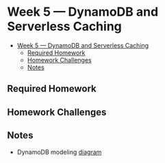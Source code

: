 # Week 5 — DynamoDB and Serverless Caching

- [Week 5 — DynamoDB and Serverless Caching](#week-5--dynamodb-and-serverless-caching)
  - [Required Homework](#required-homework)
  - [Homework Challenges](#homework-challenges)
  - [Notes](#notes)

## Required Homework

## Homework Challenges

## Notes

- DynamoDB modeling [diagram](https://www.youtube.com/redirect?event=live_chat&redir_token=QUFFLUhqbWpFbEtaMWdtV25vWldUWlBhZDl2OHp3OVdMQXxBQ3Jtc0ttNHVGS3BUSU1xbk1zMV9uNC1ua2ctbGJNc0JnMmJmRDJlZG8tVWFaS0hCbkdpR3RfeWhvUnl1dENwaXJ6cHFXVkZQam8zMGktcGtPUEhMS1o2Yng5TjViREFOb29VVWJNelUtN0N2WnNqQmEyMHdYcw&q=https%3A%2F%2Flucid.app%2Flucidchart%2F8f58a19d-3821-4529-920f-5bb802d6c6a3%2Fedit%3Fviewport_loc%3D2163%252C508%252C2219%252C1161%252C0_0%26invitationId%3Dinv_e47bc316-9caa-4aee-940f-161e01e22715)